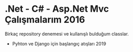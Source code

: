 # .Net - C# - Asp.Net Mvc Çalışmalarım 2016
Birkaç repository denemesi ve kullanışlı bulduğum classlar.

- Pyhton ve Django için başlangıç atışları 2019
